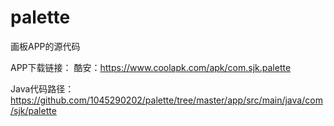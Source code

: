 # palette
画板APP的源代码

APP下载链接：
酷安：https://www.coolapk.com/apk/com.sjk.palette

Java代码路径：
https://github.com/1045290202/palette/tree/master/app/src/main/java/com/sjk/palette
